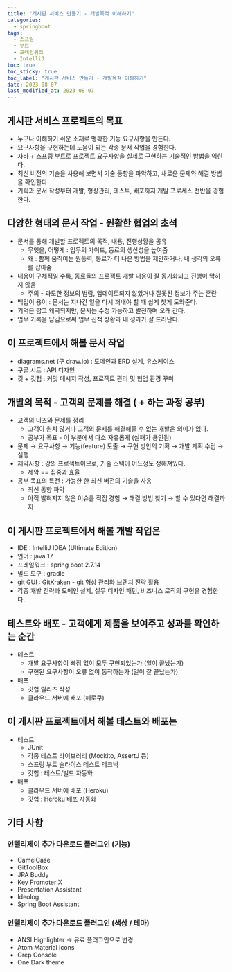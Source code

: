 ```yaml
---
title: "게시판 서비스 만들기 - 개발목적 이해하기"
categories:
  - springboot
tags:
  - 스프링
  - 부트
  - 프레임워크
  - IntelliJ
toc: true
toc_sticky: true
toc_label: "게시판 서비스 만들기 - 개발목적 이해하기"
date: 2023-08-07
last_modified_at: 2023-08-07
---
```


## 게시판 서비스 프로젝트의 목표

- 누구나 이해하기 쉬운 소재로 명확한 기능 요구사항을 만든다.
- 요구사항을 구현하는데 도움이 되는 각종 문서 작업을 경험한다.
- 자바 + 스프링 부트로 프로젝트 요구사항을 실제로 구현하는 기술적인 방법을 익힌다.
- 최신 버전의 기술을 사용해 보면서 기술 동향을 파악하고, 새로운 문제와 해결 방법을 확인한다.
- 기획과 문서 작성부터 개발, 형상관리, 테스트, 배포까지 개발 프로세스 전반을 경험한다.

## 다양한 형태의 문서 작업 - 원활한 협업의 초석

- 문서를 통해 개발할 프로젝트의 목적, 내용, 진행상황을 공유
  - 무엇을, 어떻게 : 업무의 가이드, 동료의 생산성을 높여줌
  - 왜 : 함께 움직이는 원동력, 동료가 더 나은 방법을 제안하거나, 내 생각의 오류를 잡아줌
- 내용이 구체적일 수록, 동료들의 프로젝트 개발 내용이 잘 동기화되고 진행이 막히지 않음
  - 주의 - 과도한 정보의 범람, 업데이트되지 않았거나 잘못된 정보가 주는 혼란
- 백업이 용이 : 문서는 지나간 일을 다시 꺼내야 할 때 쉽게 찾게 도와준다.
- 기억은 짧고 왜곡되지만, 문서는 수정 가능하고 발전하며 오래 간다.
- 업무 기록을 남김으로써 업무 진척 상황과 내 성과가 잘 드러난다.

## 이 프로젝트에서 해볼 문서 작업

- diagrams.net (구 draw.io) : 도메인과 ERD 설계, 유스케이스
- 구글 시트 : API 디자인
- 깃 + 깃헙 : 커밋 메시지 작성, 프로젝트 관리 및 협업 환경 꾸미

## 개발의 목적 - 고객의 문제를 해결 ( + 하는 과정 공부)

- 고객의 니즈와 문제를 정리
  - 고객이 원치 않거나 고객의 문제를 해결해줄 수 없는 개발은 의미가 없다.
  - 공부가 목표 - 이 부분에서 다소 자유롭게 (실패가 용인됨)
- 문제 → 요구사항 → 기능(feature) 도출 → 구현 방안의 기획 → 개발 계획 수립 → 실행
- 제약사항 : 강의 프로젝트이므로, 기술 스택이 어느정도 정해져있다.
  - 제약 == 집중과 효율
- 공부 목표의 특전 : 가능한 한 최신 버전의 기술을 사용
  - 최신 동향 파악
  - 아직 밝혀지지 않은 이슈를 직접 경험 → 해결 방법 찾기 → 할 수 있다면 해결까지

## 이 게시판 프로젝트에서 해볼 개발 작업은

- IDE : IntelliJ IDEA (Ultimate Edition)
- 언어 : java 17
- 프레임워크 : spring boot 2.7.14
- 빌드 도구 : gradle
- git GUI : GitKraken - git 형상 관리와 브랜치 전략 활용
- 각종 개발 전략과 도메인 설계, 실무 디자인 패턴, 비즈니스 로직의 구현을 경험한다.

## 테스트와 배포 - 고객에게 제품을 보여주고 성과를 확인하는 순간

- 테스트
  - 개발 요구사항이 빠짐 없이 모두 구현되었는가 (일이 끝났는가)
  - 구현된 요구사항이 오류 없이 동작하는가 (일이 잘 끝났는가)
- 배포
  - 깃헙 릴리즈 작성
  - 클라우드 서버에 배포 (헤로쿠)

## 이 게시판 프로젝트에서 해볼 테스트와 배포는

- 테스트
  - JUnit
  - 각종 테스트 라이브러리 (Mockito, AssertJ 등)
  - 스프링 부트 슬라이스 테스트 테크닉
  - 깃헙 : 테스트/빌드 자동화
- 배포
  - 클라우드 서버에 배포 (Heroku)
  - 깃헙 : Heroku 배포 자동화

## 기타 사항

### 인텔리제이 추가 다운로드 플러그인 (기능)

- CamelCase
- GitToolBox
- JPA Buddy
- Key Promoter X
- Presentation Assistant
- Ideolog
- Spring Boot Assistant

### 인텔리제이 추가 다운로드 플러그인 (색상 / 테마)

- ANSI Highlighter → 유료 플러그인으로 변경
- Atom Material Icons
- Grep Console
- One Dark theme
